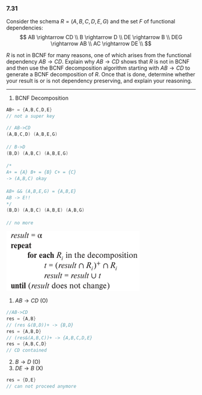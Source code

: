 ### 7.31 

Consider the schema $R = (A,B,C,D,E,G)$ and the set $F$ of functional dependencies: 
$$
AB \rightarrow CD  \\
B \rightarrow D  \\
DE \rightarrow B \\
DEG \rightarrow AB \\
AC \rightarrow DE  \\
$$

$R$ is not in BCNF for many reasons, one of which arises from the functional 
dependency $AB \rightarrow CD$. Explain why $AB \rightarrow CD$ shows that 
$R$ is not in BCNF and then use the BCNF decomposition algorithm starting with 
$AB \rightarrow CD$ to generate a BCNF decomposition of $R$. Once that is done, 
determine whether your result is or is not dependency preserving, and explain 
your reasoning.

---

1. BCNF Decomposition
```C++
AB+ = {A,B,C,D,E}
// not a super key
```

```C++
// AB->CD
(A,B,C,D) (A,B,E,G)

// B->D
(B,D) (A,B,C) (A,B,E,G)

/*
A+ = {A} B+ = {B} C+ = {C}
-> (A,B,C) okay

AB+ && (A,B,E,G) = {A,B,E}
AB -> E!!
*/
(B,D) (A,B,C) (A,B,E) (A,B,G)

// no more
```

![alt text](image-2.png)


1. $AB \rightarrow CD$ (O)
```C++
//AB->CD
res = {A,B}
// (res &(B,D))+ -> {B,D}
res = {A,B,D}
// (res&(A,B,C))+ -> {A,B,C,D,E}
res = {A,B,C,D}
// CD contained
```

2. $B \rightarrow D$ (O)
3. $DE \rightarrow B$ (X)
```C++
res = {D,E}
// can not proceed anymore
```
